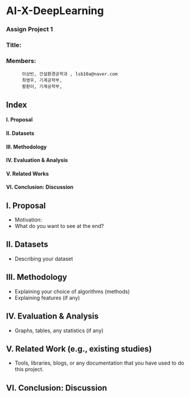 # AI-X-DeepLearning
### Assign Project 1

### Title: 

### Members: 
          이상빈, 건설환경공학과 , lsb10a@naver.com
          최영우, 기계공학부,
          황환이, 기계공학부,


## Index
####           I. Proposal
####           II. Datasets
####           III. Methodology
####           IV. Evaluation & Analysis
####           V. Related Works
####           VI. Conclusion: Discussion

## I. Proposal
+ Motivation: 
+ What do you want to see at the end?

## II. Datasets
+ Describing your dataset

## III. Methodology
+ Explaining your choice of algorithms (methods)
+ Explaining features (if any)

## IV. Evaluation & Analysis
+ Graphs, tables, any statistics (if any)

## V. Related Work (e.g., existing studies)
+ Tools, libraries, blogs, or any documentation that you have used to do this project.

## VI. Conclusion: Discussion
